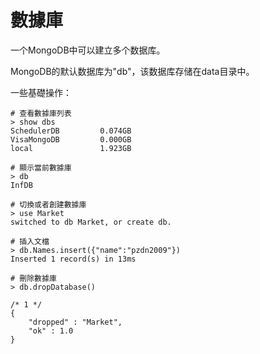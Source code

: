 # 數據庫

一个MongoDB中可以建立多个数据库。

MongoDB的默认数据库为"db"，该数据库存储在data目录中。

一些基礎操作：

```
# 查看數據庫列表
> show dbs 
SchedulerDB         0.074GB
VisaMongoDB         0.000GB
local               1.923GB

# 顯示當前數據庫
> db
InfDB

# 切換或者創建數據庫
> use Market 
switched to db Market, or create db.

# 插入文檔
> db.Names.insert({"name":"pzdn2009"})
Inserted 1 record(s) in 13ms

# 刪除數據庫
> db.dropDatabase()

/* 1 */
{
    "dropped" : "Market",
    "ok" : 1.0
}
```

